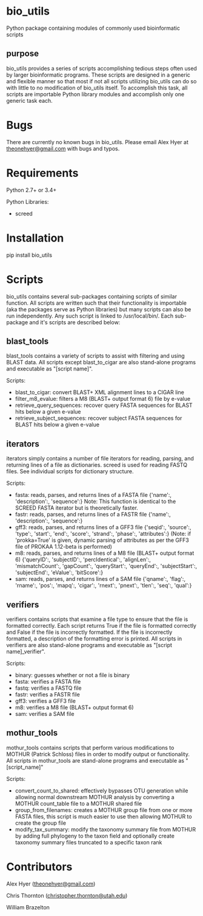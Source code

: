 bio_utils
==========

Python package containing modules of commonly used bioinformatic scripts

purpose
-------

bio_utils provides a series of scripts accomplishing tedious steps often
used by larger bioinformatic programs. These scripts are designed in a generic
and flexible manner so that most if not all scripts utilizing bio_utils
can do so with little to no modification of bio_utils itself. To accomplish
this task, all scripts are importable Python library modules and accomplish
only one generic task each.

Bugs
=====

There are currently no known bugs in bio_utils. Please email Alex Hyer at
theonehyer@gmail.com with bugs and typos.

Requirements
============

Python 2.7+ or 3.4+

Python Libraries:

* screed

Installation
============

pip install bio_utils

Scripts
========

bio_utils contains several sub-packages containing scripts of similar function.
All scripts are written such that their functionality is importable
(aka the packages serve as Python libraries) but many scripts can also be run
independently. Any such script is linked to /usr/local/bin/.
Each sub-package and it's scripts are described below:

blast_tools
-----------

blast_tools contains a variety of scripts to assist with filtering and using
BLAST data. All scripts except blast_to_cigar are also stand-alone programs
and executable as "[script name]".

Scripts:
* blast_to_cigar: convert BLAST+ XML alignment lines to a CIGAR line
* filter_m8_evalue: filters a M8 (BLAST+ output format 6) file by e-value
* retrieve_query_sequences: recover query FASTA sequences for BLAST hits below
                            a given e-value
* retrieve_subject_sequences: recover subject FASTA sequences for BLAST hits
                              below a given e-value

iterators
---------

iterators simply contains a number of file iterators for reading, parsing, and
returning lines of a file as dictionaries. screed is used for reading
FASTQ files. See individual scripts for dictionary structure.

Scripts:
* fasta: reads, parses, and returns lines of a FASTA file
         {'name':, 'description':, 'sequence':}
         Note: This function is identical to the SCREED FASTA
               iterator but is theoretically faster.
* fastr: reads, parses, and returns lines of a FASTR file
         {'name':, 'description':, 'sequence':}
* gff3: reads, parses, and returns lines of a GFF3 file
        {'seqid':, 'source':, 'type':, 'start':, 'end':, 'score':,
        'strand':, 'phase':, 'attributes':} (Note: if 'prokka=True' is given,
        dynamic parsing of attributes as per the GFF3 file of PROKAA 1.12-beta
        is performed)
* m8: reads, parses, and returns lines of a M8 file (BLAST+ output format 6)
      {'queryID':, 'subjectID':, 'percIdentical':, 'alignLen':,
      'mismatchCount':, 'gapCount':, 'queryStart':, 'queryEnd':,
      'subjectStart':, 'subjectEnd':, 'eValue':, 'bitScore':}
* sam: reads, parses, and returns lines of a SAM file
       {'qname':, 'flag':, 'rname':, 'pos':, 'mapq':, 'cigar':, 'rnext':,
       'pnext':, 'tlen':, 'seq':, 'qual':}

verifiers
---------

verifiers contains scripts that examine a file type to ensure that the file is
formatted correctly. Each script returns True if the file is formatted
correctly and False if the file is incorrectly formatted. If the file is
incorrectly formatted, a description of the formatting error is printed. All
scripts in verifiers are also stand-alone programs and executable
 as "[script name]_verifier".

Scripts:
* binary: guesses whether or not a file is binary
* fasta: verifies a FASTA file
* fastq: verifies a FASTQ file
* fastr: verifies a FASTR file
* gff3: verifies a GFF3 file
* m8: verifies a M8 file (BLAST+ output format 6)
* sam: verifies a SAM file

mothur_tools
------------

mothur_tools contains scripts that perform various modifications to MOTHUR
(Patrick Schloss) files in order to modify output or functionality. All
scripts in mothur_tools are stand-alone programs and executable as
"[script_name]"

Scripts:
* convert_count_to_shared: effectively bypasses OTU generation while allowing normal
                           downstream MOTHUR analysis by converting a MOTHUR count_table
                           file to a MOTHUR shared file
* group_from_filenames: creates a MOTHUR group file from one or more FASTA files,
                        this script is much easier to use then allowing MOTHUR to
                        create the group file
* modify_tax_summary: modify the taxonomy summary file from MOTHUR
                      by adding full phylogeny to the taxon field
                      and optionally create taxonomy summary files
                      truncated to a specific taxon rank

Contributors
============

Alex Hyer (theonehyer@gmail.com)

Chris Thornton (christopher.thornton@utah.edu)

William Brazelton